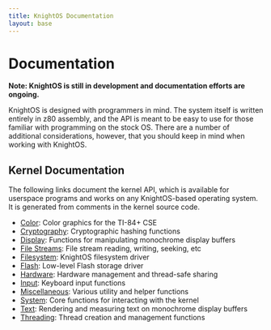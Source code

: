 ```yaml
---
title: KnightOS Documentation
layout: base
---
```


# Documentation

**Note: KnightOS is still in development and documentation efforts are ongoing.**

KnightOS is designed with programmers in mind. The system itself is written entirely in z80 assembly,
and the API is meant to be easy to use for those familiar with programming on the stock OS. There are
a number of additional considerations, however, that you should keep in mind when working with
KnightOS.

## Kernel Documentation

The following links document the kernel API, which is available for userspace programs and works
on any KnightOS-based operating system. It is generated from comments in the kernel source code.

* [Color](/docs/reference/color.html): Color graphics for the TI-84+ CSE
* [Cryptography](/docs/reference/crypto.html): Cryptographic hashing functions
* [Display](/docs/reference/display.html): Functions for manipulating monochrome display buffers
* [File Streams](/docs/reference/file_stream.html): File stream reading, writing, seeking, etc
* [Filesystem](/docs/reference/filesystem.html): KnightOS filesystem driver
* [Flash](/docs/reference/flash.html): Low-level Flash storage driver
* [Hardware](/docs/reference/hardware.html): Hardware management and thread-safe sharing
* [Input](/docs/reference/input.html): Keyboard input functions
* [Miscellaneous](/docs/reference/miscellaneous.html): Various utility and helper functions
* [System](/docs/reference/system.html): Core functions for interacting with the kernel
* [Text](/docs/reference/text.html): Rendering and measuring text on monochrome display buffers
* [Threading](/docs/reference/threading.html): Thread creation and management functions

